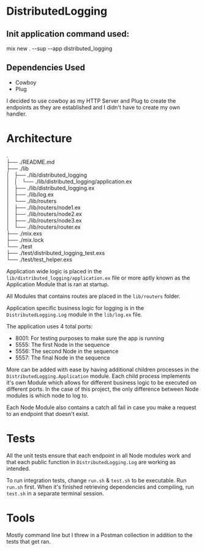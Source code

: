 # DistributedLogging

## Init application command used:

  mix new . --sup --app distributed_logging

## Dependencies Used

* Cowboy
* Plug

I decided to use cowboy as my HTTP Server and Plug to create the endpoints as they are established and I didn't have to create my own handler.

# Architecture

.<br />
├── ./README.md<br />
├── ./lib<br />
│   ├── ./lib/distributed_logging<br />
│   │   └── ./lib/distributed_logging/application.ex<br />
│   ├── ./lib/distributed_logging.ex<br />
│   ├── ./lib/log.ex<br />
│   └── ./lib/routers<br />
│       ├── ./lib/routers/node1.ex<br />
│       ├── ./lib/routers/node2.ex<br />
│       ├── ./lib/routers/node3.ex<br />
│       └── ./lib/routers/router.ex<br />
├── ./mix.exs<br />
├── ./mix.lock<br />
└── ./test<br />
    ├── ./test/distributed_logging_test.exs<br />
    └── ./test/test_helper.exs<br />


Application wide logic is placed in the `lib/distributed_logging/application.ex` file or more aptly known as the Application Module that is ran at startup.

All Modules that contains routes are placed in the `lib/routers` folder. 

Application specific business logic for logging is in the `DistributedLogging.Log` module in the `lib/log.ex` file.

The application uses 4 total ports:

* 8001: For testing purposes to make sure the app is running
* 5555: The first Node in the sequence
* 5556: The second Node in the sequence
* 5557: The final Node in the sequence

More can be added with ease by having additional children processes in the `DistributedLogging.Application` module. Each child process implements it's own Module which allows for different business logic to be executed on different ports. In the case of this project, the only difference between Node modules is which node to log to.

Each Node Module also contains a catch all fail in case you make a request to an endpoint that doesn't exist.

# Tests

All the unit tests ensure that each endpoint in all Node modules work and that each public function in `DistributedLogging.Log` are working as intended.

To run integration tests, change `run.sh` & `test.sh` to be executable. Run `run.sh` first. When it's finished retrieving dependencies and compiling, run `test.sh` in a separate terminal session.

# Tools
Mostly command line but I threw in a Postman collection in addition to the tests that get ran.
